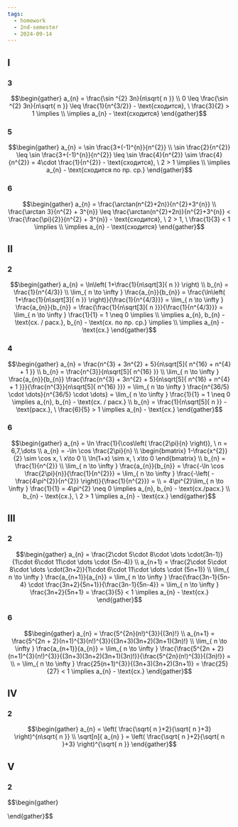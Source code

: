 ```yaml
---
tags:
  - homework
  - 2nd-semester
  - 2024-09-14
---
```

## I

### 3

$$\begin{gather}
a_{n} = \frac{\sin ^{2} 3n}{n\sqrt{ n }} \\
0 \leq \frac{\sin ^{2} 3n}{n\sqrt{ n }} \leq \frac{1}{n^{3/2}} - \text{сходится}, \ \frac{3}{2} > 1 \implies \\
\implies a_{n} - \text{сходится}
\end{gather}$$

### 5

$$\begin{gather}
a_{n} = \sin \frac{3+(-1)^{n}}{n^{2}} \\
\sin \frac{2}{n^{2}} \leq \sin \frac{3+(-1)^{n}}{n^{2}} \leq \sin \frac{4}{n^{2}} \sim \frac{4}{n^{2}} = 4\cdot \frac{1}{n^{2}} - \text{сходится}, \ 2 > 1 \implies \\
\implies a_{n} - \text{сходится по пр. ср.}
\end{gather}$$

### 6

$$\begin{gather}
a_{n} = \frac{\arctan(n^{2}+2n)}{n^{2}+3^{n}} \\
\frac{\arctan 3}{n^{2} + 3^{n}} \leq \frac{\arctan(n^{2}+2n)}{n^{2}+3^{n}} < \frac{\frac{\pi}{2}}{n^{2} + 3^{n}} - \text{сходится}, \ 2 > 1, \ \frac{1}{3} < 1 \implies \\
\implies a_{n} - \text{сходится}
\end{gather}$$

## II

### 2

$$\begin{gather}
a_{n} = \ln\left( 1+\frac{1}{n\sqrt[3]{ n }} \right) \\
b_{n} = \frac{1}{n^{4/3}} \\
\lim_{ n \to \infty } \frac{a_{n}}{b_{n}} = \frac{\ln\left( 1+\frac{1}{n\sqrt[3]{ n }} \right)}{\frac{1}{n^{4/3}}} = \lim_{ n \to \infty } \frac{a_{n}}{b_{n}} = \frac{\frac{1}{n\sqrt[3]{ n }}}{\frac{1}{n^{4/3}}} = \lim_{ n \to \infty }  \frac{1}{1} = 1 \neq 0 \implies \\
\implies a_{n}, b_{n} - \text{сх. / расх.}, b_{n} - \text{сх. по пр. ср.} \implies \\
\implies a_{n} - \text{сх.}
\end{gather}$$

### 4

$$\begin{gather}
a_{n} = \frac{n^{3} + 3n^{2} + 5}{n\sqrt[5]{ n^{16} + n^{4} + 1 }} \\
b_{n} = \frac{n^{3}}{n\sqrt[5]{ n^{16} }} \\
\lim_{ n \to \infty } \frac{a_{n}}{b_{n}} \frac{\frac{n^{3} + 3n^{2} + 5}{n\sqrt[5]{ n^{16} + n^{4} + 1 }}}{\frac{n^{3}}{n\sqrt[5]{ n^{16} }}} = \lim_{ n \to \infty } \frac{n^{36/5} \cdot \dots}{n^{36/5} \cdot \dots} = \lim_{ n \to \infty } \frac{1}{1} = 1 \neq 0 \implies a_{n}, b_{n} - \text{сх. / расх.} \\
b_{n} = \frac{1}{n\sqrt[5]{ n }} - \text{расх.}, \ \frac{6}{5} > 1 \implies a_{n} - \text{сх.}
\end{gather}$$

### 6

$$\begin{gather}
a_{n} = \ln \frac{1}{\cos\left( \frac{2\pi}{n} \right)}, \ n = 6,7,\dots \\
a_{n} = -\ln \cos \frac{2\pi}{n} \\
\begin{bmatrix}
1-\frac{x^{2}}{2} \sim \cos x, \ x\to 0 \\
\ln(1+x) \sim x, \ x\to 0
\end{bmatrix} \\
b_{n} = \frac{1}{n^{2}} \\
\lim_{ n \to \infty } \frac{a_{n}}{b_{n}} = \frac{-\ln \cos \frac{2\pi}{n}}{\frac{1}{n^{2}}} = \lim_{ n \to \infty } \frac{-\left( -\frac{4\pi^{2}}{n^{2}} \right)}{\frac{1}{n^{2}}} = \\
= 4\pi^{2}\lim_{ n \to \infty } \frac{1}{1} = 4\pi^{2} \neq 0 \implies a_{n}, b_{n} - \text{сх./расх.} \\
b_{n} - \text{сх.}, \ 2 > 1 \implies a_{n} - \text{сх.}
\end{gather}$$

## III

### 2

$$\begin{gather}
a_{n} = \frac{2\cdot 5\cdot 8\cdot \dots \cdot(3n-1)}{1\cdot 6\cdot 11\cdot \dots \cdot (5n-4)} \\
a_{n+1} = \frac{2\cdot 5\cdot 8\cdot \dots \cdot(3n+2)}{1\cdot 6\cdot 11\cdot \dots \cdot (5n+1)} \\
\lim_{ n \to \infty } \frac{a_{n+1}}{a_{n}} = \lim_{ n \to \infty } \frac{\frac{3n-1}{5n-4} \cdot \frac{3n+2}{5n+1}}{\frac{3n-1}{5n-4}} = \lim_{ n \to \infty } \frac{3n+2}{5n+1} = \frac{3}{5} < 1 \implies a_{n} - \text{сх.}
\end{gather}$$

### 6

$$\begin{gather}
a_{n} = \frac{5^{2n}(n!)^{3}}{(3n)!} \\
a_{n+1} = \frac{5^{2n + 2}(n+1)^{3}(n!)^{3}}{(3n+3)(3n+2)(3n+1)(3n)!} \\
\lim_{ n \to \infty } \frac{a_{n+1}}{a_{n}} = \lim_{ n \to \infty } \frac{\frac{5^{2n + 2}(n+1)^{3}(n!)^{3}}{(3n+3)(3n+2)(3n+1)(3n)!}}{\frac{5^{2n}(n!)^{3}}{(3n)!}} = \\
= \lim_{ n \to \infty } \frac{25(n+1)^{3}}{(3n+3)(3n+2)(3n+1)} = \frac{25}{27} < 1 \implies a_{n} - \text{сх.}
\end{gather}$$

## IV

### 2

$$\begin{gather}
a_{n} = \left( \frac{\sqrt{ n }+2}{\sqrt{ n }+3} \right)^{n\sqrt{ n }} \\
\sqrt[n]{ a_{n} } = \left( \frac{\sqrt{ n }+2}{\sqrt{ n }+3} \right)^{\sqrt{ n }}
\end{gather}$$

## V

### 2

$$\begin{gather}

\end{gather}$$